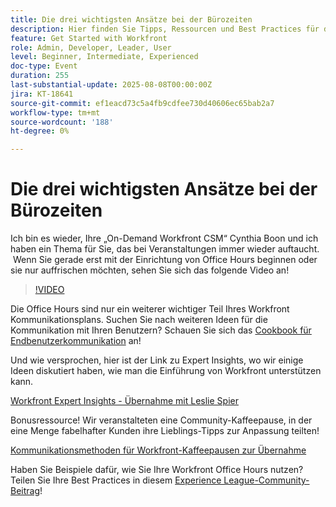 ```yaml
---
title: Die drei wichtigsten Ansätze bei der Bürozeiten
description: Hier finden Sie Tipps, Ressourcen und Best Practices für die Ausführung effektiver Adobe Workfront Office Hours zur Förderung von Akzeptanz und Interaktion.
feature: Get Started with Workfront
role: Admin, Developer, Leader, User
level: Beginner, Intermediate, Experienced
doc-type: Event
duration: 255
last-substantial-update: 2025-08-08T00:00:00Z
jira: KT-18641
source-git-commit: ef1eacd73c5a4fb9cdfee730d40606ec65bab2a7
workflow-type: tm+mt
source-wordcount: '188'
ht-degree: 0%

---
```



# Die drei wichtigsten Ansätze bei der Bürozeiten

Ich bin es wieder, Ihre „On-Demand Workfront CSM“ Cynthia Boon und ich haben ein Thema für Sie, das bei Veranstaltungen immer wieder auftaucht.  Wenn Sie gerade erst mit der Einrichtung von Office Hours beginnen oder sie nur auffrischen möchten, sehen Sie sich das folgende Video an! 

>[!VIDEO](https://video.tv.adobe.com/v/3470053/?learn=on&enablevpops)

Die Office Hours sind nur ein weiterer wichtiger Teil Ihres Workfront Kommunikationsplans. Suchen Sie nach weiteren Ideen für die Kommunikation mit Ihren Benutzern? Schauen Sie sich das [Cookbook für Endbenutzerkommunikation](https://experienceleaguecommunities.adobe.com/t5/workfront-blogs/introducing-the-end-user-communications-cookbook/ba-p/607439) an!

Und wie versprochen, hier ist der Link zu Expert Insights, wo wir einige Ideen diskutiert haben, wie man die Einführung von Workfront unterstützen kann. 

[Workfront Expert Insights - Übernahme mit Leslie Spier](https://experienceleaguecommunities.adobe.com/t5/workfront-discussions/video-august-2023-workfront-expert-insights-adoption-with-leslie/m-p/613314#M2588)

Bonusressource! Wir veranstalteten eine Community-Kaffeepause, in der eine Menge fabelhafter Kunden ihre Lieblings-Tipps zur Anpassung teilten! 

[Kommunikationsmethoden für Workfront-Kaffeepausen zur Übernahme](https://experienceleaguecommunities.adobe.com/t5/workfront-events/workfront-coffee-break-10-26-8-30am-9-30am-pdt-communication/ev-p/621879)

Haben Sie Beispiele dafür, wie Sie Ihre Workfront Office Hours nutzen? Teilen Sie Ihre Best Practices in diesem [Experience League-Community-Beitrag](https://experienceleaguecommunities.adobe.com/t5/workfront-discussions/video-top-3-approaches-to-office-hours/td-p/713391)!


